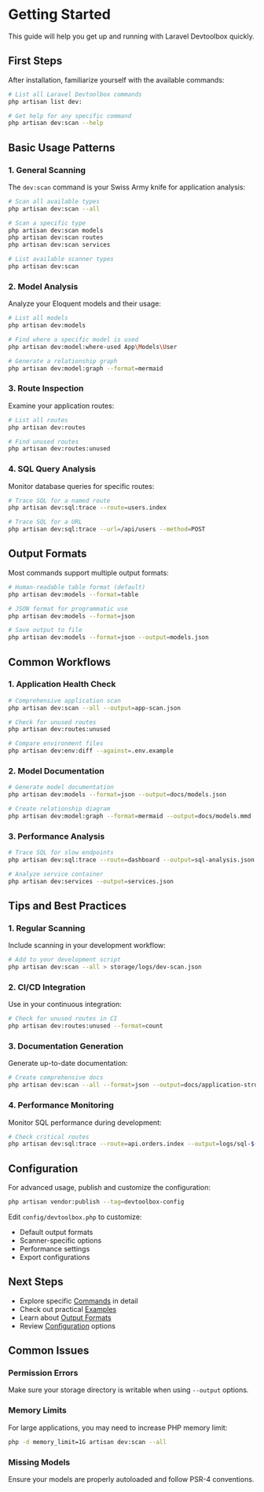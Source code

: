 # Getting Started

This guide will help you get up and running with Laravel Devtoolbox quickly.

## First Steps

After installation, familiarize yourself with the available commands:

```bash
# List all Laravel Devtoolbox commands
php artisan list dev:

# Get help for any specific command
php artisan dev:scan --help
```

## Basic Usage Patterns

### 1. General Scanning

The `dev:scan` command is your Swiss Army knife for application analysis:

```bash
# Scan all available types
php artisan dev:scan --all

# Scan a specific type
php artisan dev:scan models
php artisan dev:scan routes
php artisan dev:scan services

# List available scanner types
php artisan dev:scan
```

### 2. Model Analysis

Analyze your Eloquent models and their usage:

```bash
# List all models
php artisan dev:models

# Find where a specific model is used
php artisan dev:model:where-used App\Models\User

# Generate a relationship graph
php artisan dev:model:graph --format=mermaid
```

### 3. Route Inspection

Examine your application routes:

```bash
# List all routes
php artisan dev:routes

# Find unused routes
php artisan dev:routes:unused
```

### 4. SQL Query Analysis

Monitor database queries for specific routes:

```bash
# Trace SQL for a named route
php artisan dev:sql:trace --route=users.index

# Trace SQL for a URL
php artisan dev:sql:trace --url=/api/users --method=POST
```

## Output Formats

Most commands support multiple output formats:

```bash
# Human-readable table format (default)
php artisan dev:models --format=table

# JSON format for programmatic use
php artisan dev:models --format=json

# Save output to file
php artisan dev:models --format=json --output=models.json
```

## Common Workflows

### 1. Application Health Check

```bash
# Comprehensive application scan
php artisan dev:scan --all --output=app-scan.json

# Check for unused routes
php artisan dev:routes:unused

# Compare environment files
php artisan dev:env:diff --against=.env.example
```

### 2. Model Documentation

```bash
# Generate model documentation
php artisan dev:models --format=json --output=docs/models.json

# Create relationship diagram
php artisan dev:model:graph --format=mermaid --output=docs/models.mmd
```

### 3. Performance Analysis

```bash
# Trace SQL for slow endpoints
php artisan dev:sql:trace --route=dashboard --output=sql-analysis.json

# Analyze service container
php artisan dev:services --output=services.json
```

## Tips and Best Practices

### 1. Regular Scanning

Include scanning in your development workflow:

```bash
# Add to your development script
php artisan dev:scan --all > storage/logs/dev-scan.json
```

### 2. CI/CD Integration

Use in your continuous integration:

```bash
# Check for unused routes in CI
php artisan dev:routes:unused --format=count
```

### 3. Documentation Generation

Generate up-to-date documentation:

```bash
# Create comprehensive docs
php artisan dev:scan --all --format=json --output=docs/application-structure.json
```

### 4. Performance Monitoring

Monitor SQL performance during development:

```bash
# Check critical routes
php artisan dev:sql:trace --route=api.orders.index --output=logs/sql-$(date +%Y%m%d).json
```

## Configuration

For advanced usage, publish and customize the configuration:

```bash
php artisan vendor:publish --tag=devtoolbox-config
```

Edit `config/devtoolbox.php` to customize:
- Default output formats
- Scanner-specific options
- Performance settings
- Export configurations

## Next Steps

- Explore specific [Commands](commands/) in detail
- Check out practical [Examples](../examples/)
- Learn about [Output Formats](output-formats.md)
- Review [Configuration](configuration.md) options

## Common Issues

### Permission Errors
Make sure your storage directory is writable when using `--output` options.

### Memory Limits
For large applications, you may need to increase PHP memory limit:
```bash
php -d memory_limit=1G artisan dev:scan --all
```

### Missing Models
Ensure your models are properly autoloaded and follow PSR-4 conventions.